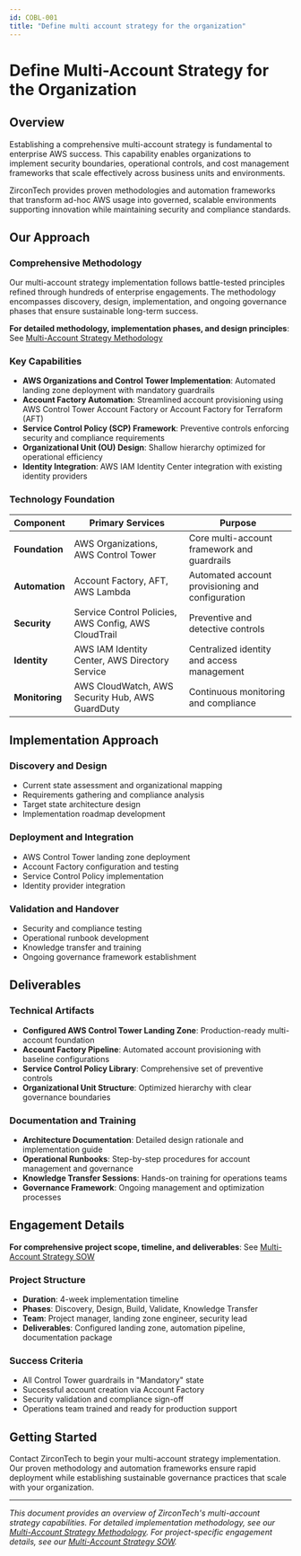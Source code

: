 ```yaml
---
id: COBL-001
title: "Define multi account strategy for the organization"
---
```


# Define Multi-Account Strategy for the Organization

## Overview

Establishing a comprehensive multi-account strategy is fundamental to enterprise AWS success. This capability enables organizations to implement security boundaries, operational controls, and cost management frameworks that scale effectively across business units and environments.

ZirconTech provides proven methodologies and automation frameworks that transform ad-hoc AWS usage into governed, scalable environments supporting innovation while maintaining security and compliance standards.

## Our Approach

### Comprehensive Methodology

Our multi-account strategy implementation follows battle-tested principles refined through hundreds of enterprise engagements. The methodology encompasses discovery, design, implementation, and ongoing governance phases that ensure sustainable long-term success.

**For detailed methodology, implementation phases, and design principles**: See [Multi-Account Strategy Methodology](multi-account-methodology.md)

### Key Capabilities

- **AWS Organizations and Control Tower Implementation**: Automated landing zone deployment with mandatory guardrails
- **Account Factory Automation**: Streamlined account provisioning using AWS Control Tower Account Factory or Account Factory for Terraform (AFT)
- **Service Control Policy (SCP) Framework**: Preventive controls enforcing security and compliance requirements
- **Organizational Unit (OU) Design**: Shallow hierarchy optimized for operational efficiency
- **Identity Integration**: AWS IAM Identity Center integration with existing identity providers

### Technology Foundation

| Component | Primary Services | Purpose |
|-----------|-----------------|---------|
| **Foundation** | AWS Organizations, AWS Control Tower | Core multi-account framework and guardrails |
| **Automation** | Account Factory, AFT, AWS Lambda | Automated account provisioning and configuration |
| **Security** | Service Control Policies, AWS Config, AWS CloudTrail | Preventive and detective controls |
| **Identity** | AWS IAM Identity Center, AWS Directory Service | Centralized identity and access management |
| **Monitoring** | AWS CloudWatch, AWS Security Hub, AWS GuardDuty | Continuous monitoring and compliance |

## Implementation Approach

### Discovery and Design
- Current state assessment and organizational mapping
- Requirements gathering and compliance analysis  
- Target state architecture design
- Implementation roadmap development

### Deployment and Integration
- AWS Control Tower landing zone deployment
- Account Factory configuration and testing
- Service Control Policy implementation
- Identity provider integration

### Validation and Handover
- Security and compliance testing
- Operational runbook development
- Knowledge transfer and training
- Ongoing governance framework establishment

## Deliverables

### Technical Artifacts
- **Configured AWS Control Tower Landing Zone**: Production-ready multi-account foundation
- **Account Factory Pipeline**: Automated account provisioning with baseline configurations
- **Service Control Policy Library**: Comprehensive set of preventive controls
- **Organizational Unit Structure**: Optimized hierarchy with clear governance boundaries

### Documentation and Training
- **Architecture Documentation**: Detailed design rationale and implementation guide
- **Operational Runbooks**: Step-by-step procedures for account management and governance
- **Knowledge Transfer Sessions**: Hands-on training for operations teams
- **Governance Framework**: Ongoing management and optimization processes

## Engagement Details

**For comprehensive project scope, timeline, and deliverables**: See [Multi-Account Strategy SOW](sow-multi-account-strategy.md)

### Project Structure
- **Duration**: 4-week implementation timeline
- **Phases**: Discovery, Design, Build, Validate, Knowledge Transfer
- **Team**: Project manager, landing zone engineer, security lead
- **Deliverables**: Configured landing zone, automation pipeline, documentation package

### Success Criteria
- All Control Tower guardrails in "Mandatory" state
- Successful account creation via Account Factory
- Security validation and compliance sign-off
- Operations team trained and ready for production support

## Getting Started

Contact ZirconTech to begin your multi-account strategy implementation. Our proven methodology and automation frameworks ensure rapid deployment while establishing sustainable governance practices that scale with your organization.

---

*This document provides an overview of ZirconTech's multi-account strategy capabilities. For detailed implementation methodology, see our [Multi-Account Strategy Methodology](multi-account-methodology.md). For project-specific engagement details, see our [Multi-Account Strategy SOW](sow-multi-account-strategy.md).*
